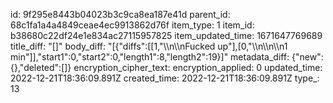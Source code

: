 id: 9f295e8443b04023b3c9ca8ea187e41d
parent_id: 68c1fa1a4a4849ceae4ec9913862d76f
item_type: 1
item_id: b38680c22df24e1e834ac27115957825
item_updated_time: 1671647769689
title_diff: "[]"
body_diff: "[{\"diffs\":[[1,\"\\\n\\\nFucked up\"],[0,\"\\\n\\\n\\\n1 min\"]],\"start1\":0,\"start2\":0,\"length1\":8,\"length2\":19}]"
metadata_diff: {"new":{},"deleted":[]}
encryption_cipher_text: 
encryption_applied: 0
updated_time: 2022-12-21T18:36:09.891Z
created_time: 2022-12-21T18:36:09.891Z
type_: 13
